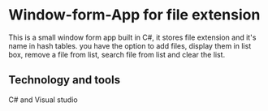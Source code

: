# Window-form-App for file extension
This is a small window form app built in C#, it stores file extension and it's name in hash tables. you have the option to add files, display them in list box, remove a file from list, search file from list and clear the list.

## Technology and tools
C# and Visual studio

